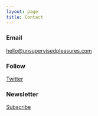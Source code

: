 ```yaml
---
layout: page
title: Contact
---
```


### Email

hello@unsupervisedpleasures.com

### Follow

[Twitter](https://twitter.com/aipleasures)

### Newsletter

<a data-eo-form-toggle-id="5f44c8c5-c5c0-11ec-9258-0241b9615763" href="#">Subscribe</a>

